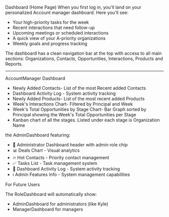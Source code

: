 Dashboard (Home Page) When you first log in, you'll land on your personalized Account manager dashboard. Here you'll see:

- Your high-priority tasks for the week
- Recent interactions that need follow-up
- Upcoming meetings or scheduled interactions
- A quick view of your A-priority organizations
- Weekly goals and progress tracking

The dashboard has a clean navigation bar at the top with access to all main sections: Organizations, Contacts, Opportunities, Interactions, Products and Reports.

-----

AccountManager Dashboard
- Newly Added Contacts- List of the most Recent added Contacts
- Dashboard Activity Log - System activity tracking
- Newly Added Products- List of the most recent added Products
- Week's Interactions Chart- Filtered by Principal and Week
- Week's Total Opportunities by Stage Chart- Bar Graph sorted by Principal showing the Week's Total Opportunities per Stage
- Kanban chart of all the stages. Listed under each stage is Organization Name 

 the AdminDashboard featuring:

  - 🔧 Administrator Dashboard header with admin role chip
  - 📊 Deals Chart - Visual analytics
  - 🔥 Hot Contacts - Priority contact management
  - ✅ Tasks List - Task management system
  - 📝 Dashboard Activity Log - System activity tracking
  - ℹ️ Admin Features Info - System management capabilities

  For Future Users

  The RoleDashboard will automatically show:
  - AdminDashboard for administrators (like Kyle)
  - ManagerDashboard for managers
